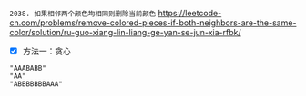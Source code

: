 
`2038. 如果相邻两个颜色均相同则删除当前颜色` https://leetcode-cn.com/problems/remove-colored-pieces-if-both-neighbors-are-the-same-color/solution/ru-guo-xiang-lin-liang-ge-yan-se-jun-xia-rfbk/
- [x] 方法一：贪心

```
"AAABABB"
"AA"
"ABBBBBBBAAA"
```
